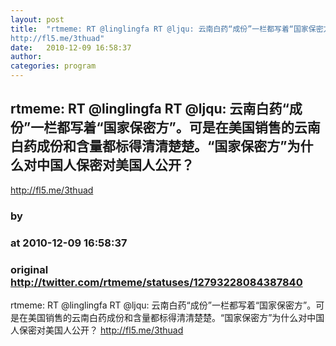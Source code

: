 ```yaml
---
layout: post
title:  "rtmeme: RT @linglingfa RT @ljqu: 云南白药“成份”一栏都写着“国家保密方”。可是在美国销售的云南白药成份和含量都标得清清楚楚。“国家保密方”为什么对中国人保密对美国人公开？
http://fl5.me/3thuad"
date:   2010-12-09 16:58:37
author: 
categories: program
---
```


## rtmeme: RT @linglingfa RT @ljqu: 云南白药“成份”一栏都写着“国家保密方”。可是在美国销售的云南白药成份和含量都标得清清楚楚。“国家保密方”为什么对中国人保密对美国人公开？
http://fl5.me/3thuad
### by 
### at 2010-12-09 16:58:37
### original <http://twitter.com/rtmeme/statuses/12793228084387840>

rtmeme: RT @linglingfa RT @ljqu: 云南白药“成份”一栏都写着“国家保密方”。可是在美国销售的云南白药成份和含量都标得清清楚楚。“国家保密方”为什么对中国人保密对美国人公开？
<a href="http://fl5.me/3thuad">http://fl5.me/3thuad</a>